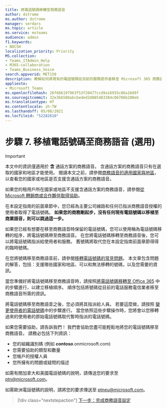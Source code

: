 ```yaml
---
title: 將電話號碼移轉至商務語音
author: dstrome
ms.author: dstrome
manager: serdars
ms.topic: article
ms.service: msteams
audience: admin
f1.keywords:
- NOCSH
localization_priority: Priority
MS.collection:
- Teams_ITAdmin_Help
- M365-collaboration
- Teams_Business_Voice
search.appverid: MET150
description: 瞭解如何將現有的電話號碼從目前的服務提供者移至 Microsoft 365 商務語音。
appliesto:
- Microsoft Teams
ms.openlocfilehash: 26f686197963f53f20477ccd9a16935c86a16d9f
ms.sourcegitcommit: 32e3bb588abcbeded2d885483384c06706b280eb
ms.translationtype: HT
ms.contentlocale: zh-TW
ms.lasthandoff: 05/08/2021
ms.locfileid: "52282610"
---
```

# <a name="step-7-port-phone-numbers-to-business-voice-optional"></a>步驟 7. 移植電話號碼至商務語音 (選用)

> [!IMPORTANT]
> 本文中的資訊僅適用於 **含** 通話方案的商務語音。 含通話方案的商務語音只有在選取的國家和地區才能使用。 閱讀本文之前，請參閱[商務語音的適用國家與地區](country-region-availability.md)，以查看您的國家或地區是否支援含通話方案的商務語音。
>
> 如果您的租用戶所在國家或地區不支援含通話方案的商務語音，請參閱[從 Microsoft 轉銷商或合作夥伴取得協助](reseller-partner-support.md)。

在本設定指南的前面章節中，您已經為主要公司線路和任何已指派商務語音授權的使用者取得了電話號碼。 **如果您的商務剛起步，沒有任何現有電話號碼以移植至商業語音，則可以跳過這一步。**

如果您已經有想要在移至商務語音時保留的電話號碼，您可以使用稱為電話號碼移轉的程序，將電話號碼帶至商務語音。 在您將電話號碼移轉至商務語音後，您可以將電話號碼指派給使用者和服務。 舊號碼將取代您在本設定指南前面章節得得的臨時號碼。

在您將號碼移至商務語音前，請參閱[移轉電話號碼的常見問題](../phone-number-calling-plans/port-order-overview.md)。 本文章包含問題的解答，包括：支援哪些國家和地區、可以和無法移轉的號碼，以及您需要的資訊。

當您準備好將電話號碼移至商務語音時，請按照[將電話號碼移轉至 Office 365](../phone-number-calling-plans/transfer-phone-numbers-to-teams.md) 中的步驟進行，以建立移植順序。 順序包括將號碼從目前的電話服務電信業者移至商務語音所需的資訊。

將電話號碼移至商務語音之後，您必須將其指派給人員。 若要這麼做，請按照 [變更使用者的電話號碼](../assign-change-or-remove-a-phone-number-for-a-user.md#change-a-phone-number-for-a-user)中的步驟進行。 當您依照這些步驟操作時，您將會以您移轉過來的使用者的原始電話號碼取代暫時指派的電話號碼。

如果您需要協助，請告訴我們！ 我們會協助您盡可能輕鬆地將您的電話號碼移至商務語音。 請務必包括下列資訊：

- 您的組織識別碼 (例如 ***contoso***.onmicrosoft.com)
- 您需要協助的類型和數量
- 您帳戶的授權人員
- 您所擁有的問題或疑問的描述

如需有關加拿大和美國電話號碼的說明，請傳送您的要求至 [ptn@microsoft.com](mailto:ptn@microsoft.com)。

如需歐洲電話號碼的說明，請將您的要求傳送至 [ptneu@microsoft.com](mailto:ptneu@microsoft.com)。

> [!div class="nextstepaction"]
> [下一步：完成商務語音設定](set-up-finish.md)
